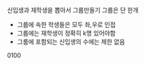 신입생과 재학생을 뽑아서 그룹만들기
그룹은 단 한개
- 그룹에 속한 학생들은 모두 좌,우로 인접
- 그룹에는 재학생이 정확히 k명 있어야함
- 그룸에 포함되는 신입생의 수에는 제한 없음
  
0100
